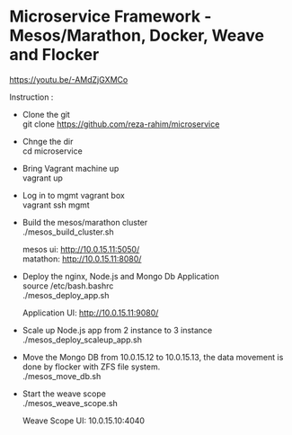 # Microservice Framework - Mesos/Marathon, Docker, Weave and Flocker

https://youtu.be/-AMdZjGXMCo


Instruction :

- Clone the git <br>
git clone https://github.com/reza-rahim/microservice

- Chnge the dir<br>
cd microservice

- Bring Vagrant machine up <br>
vagrant up

- Log in to mgmt vagrant box <br>
vagrant ssh mgmt

- Build the mesos/marathon cluster<br>
./mesos_build_cluster.sh

  mesos ui: http://10.0.15.11:5050/  
  matathon: http://10.0.15.11:8080/

- Deploy the nginx, Node.js and Mongo Db Application <br>
source /etc/bash.bashrc <br>
./mesos_deploy_app.sh

  Application UI: http://10.0.15.11:9080/

- Scale up Node.js app from 2 instance to 3 instance<br>
./mesos_deploy_scaleup_app.sh

- Move the Mongo DB from 10.0.15.12 to 10.0.15.13, the data movement is done by flocker with ZFS file system. <br>
./mesos_move_db.sh

- Start the weave scope <br>
./mesos_weave_scope.sh

  Weave Scope UI: 10.0.15.10:4040 
